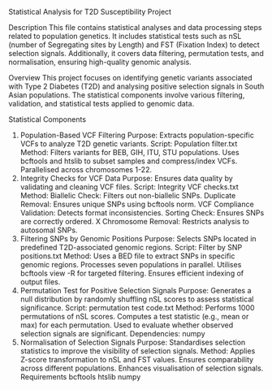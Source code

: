 Statistical Analysis for T2D Susceptibility Project

Description
This file contains statistical analyses and data processing steps related to population genetics. It includes statistical tests such as nSL (number of Segregating sites by Length) and FST (Fixation Index) to detect selection signals. Additionally, it covers data filtering, permutation tests, and normalisation, ensuring high-quality genomic analysis.

Overview
This project focuses on identifying genetic variants associated with Type 2 Diabetes (T2D) and analysing positive selection signals in South Asian populations. The statistical components involve various filtering, validation, and statistical tests applied to genomic data.

Statistical Components
1. Population-Based VCF Filtering
Purpose: Extracts population-specific VCFs to analyze T2D genetic variants.
Script: Population filter.txt
Method:
Filters variants for BEB, GIH, ITU, STU populations.
Uses bcftools and htslib to subset samples and compress/index VCFs.
Parallelised across chromosomes 1-22.
2. Integrity Checks for VCF Data
Purpose: Ensures data quality by validating and cleaning VCF files.
Script: Integrity VCF checks.txt
Method:
Biallelic Check: Filters out non-biallelic SNPs.
Duplicate Removal: Ensures unique SNPs using bcftools norm.
VCF Compliance Validation: Detects format inconsistencies.
Sorting Check: Ensures SNPs are correctly ordered.
X Chromosome Removal: Restricts analysis to autosomal SNPs.
3. Filtering SNPs by Genomic Positions
Purpose: Selects SNPs located in predefined T2D-associated genomic regions.
Script: Filter by SNP positions.txt
Method:
Uses a BED file to extract SNPs in specific genomic regions.
Processes seven populations in parallel.
Utilises bcftools view -R for targeted filtering.
Ensures efficient indexing of output files.
4. Permutation Test for Positive Selection Signals
Purpose: Generates a null distribution by randomly shuffling nSL scores to assess statistical significance.
Script: permutation test code.txt
Method:
Performs 1000 permutations of nSL scores.
Computes a test statistic (e.g., mean or max) for each permutation.
Used to evaluate whether observed selection signals are significant.
Dependencies: numpy
5. Normalisation of Selection Signals
Purpose: Standardises selection statistics to improve the visibility of selection signals.
Method:
Applies Z-score transformation to nSL and FST values.
Ensures comparability across different populations.
Enhances visualisation of selection signals.
Requirements
bcftools
htslib
numpy
